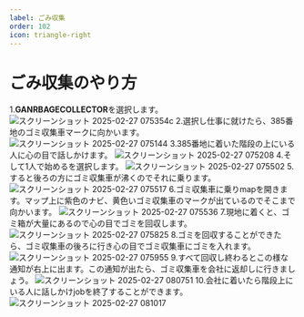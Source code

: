 ```yaml
---
label: ごみ収集
order: 102
icon: triangle-right
---
```


# ごみ収集のやり方
1.**GANRBAGECOLLECTOR**を選択します。
![スクリーンショット 2025-02-27 075354c](https://github.com/user-attachments/assets/ab13dada-6efe-46f8-9b6f-86eda141dde7)
2.選択し仕事に就けたら、385番地のゴミ収集車マークに向かいます。
![スクリーンショット 2025-02-27 075144](https://github.com/user-attachments/assets/981998dd-c650-4a99-a27e-c7978d4c2fb9)
3.385番地に着いた階段の上にいる人に心の目で話しかけます。
![スクリーンショット 2025-02-27 075208](https://github.com/user-attachments/assets/3defd040-5c74-4601-97bc-8dfaf089ef9c)
4.そして1人で始めるを選択します。
![スクリーンショット 2025-02-27 075502](https://github.com/user-attachments/assets/24f31889-3a84-4ffb-852a-89b6935298ed)
5.すると後ろの方にゴミ収集車が沸くのでそれに乗ります。
![スクリーンショット 2025-02-27 075517](https://github.com/user-attachments/assets/7e1daeba-16a2-4622-a8ba-47ac82fbc8a2)
6.ゴミ収集車に乗りmapを開きます。マップ上に紫色のナビ、黄色いゴミ収集車のマークが出ているのでそこまで向かいます。
![スクリーンショット 2025-02-27 075536](https://github.com/user-attachments/assets/5fdf4f1d-3871-416a-9814-96285b931cc6)
7.現地に着くと、ゴミ箱が大量にあるので心の目でゴミを回収します。
![スクリーンショット 2025-02-27 075825](https://github.com/user-attachments/assets/4164238a-29ed-4a14-a0e6-d8503fdbc561)
8.ゴミを回収することができたら、ゴミ収集車の後ろに行き心の目でゴミ収集車にゴミを入れます。
![スクリーンショット 2025-02-27 075955](https://github.com/user-attachments/assets/6210f374-a809-45c4-b43c-bcc5cf9e351a)
9.すべて回収し終わるとこの様な通知が右上に出ます。この通知が出たら、ゴミ収集車を会社に返却しに行きましょう。
![スクリーンショット 2025-02-27 080751](https://github.com/user-attachments/assets/52fb000e-1ff3-4e1c-8f39-56ed7be53502)
10.会社に着いたら階段上にいる人に話しかけjobを終了することができます。
![スクリーンショット 2025-02-27 081017](https://github.com/user-attachments/assets/37732ac9-ed1e-4d65-bf2e-b6ba0409dbdd)

